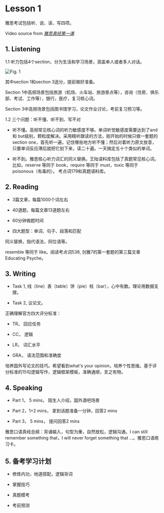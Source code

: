 # Lesson 1 

雅思考试包括听、说、读、写四项。

Video source from *[雅思真经第一课](https://www.bilibili.com/video/BV1c54y187SH?spm_id_from=333.337.search-card.all.click&vd_source=b6f9180a3a9b8306ba5753c1cc988f40)*.

## 1. Listening

1.1 听力包括4个section，分为生活和学习场景，涵盖单人或者多人对话。

![Fig. 1](https://github.com/Liuhongzhi2018/LearningforIELTS/blob/main/Figures/figure1.PNG)

其中section 1和section 3送分，提前做好准备。

Section 1中高频场景包括旅游（机场、火车站、旅游景点等），咨询（住房、俱乐部、考试、工作等），银行，医疗，复习核心词。

Section 3中高频场景包括图书馆学习，论文作业讨论，考前复习预习等。

1.2 三个问题：听不懂、听不到、写不对

* 听不懂。高频常见核心词的听力敏感度不够。单词听觉敏感度需要达到了and 和 but级别，颗粒度解决。采用精听跟读的方法，刚开始的时候只做一套题的section one，首先听一遍，记住哪些地方听不懂；然后对着听力原文放音，只要单词反应滞后就把它划下来，读二十遍。一天搞定五十个类似的单词。

* 听不到。雅思核心听力词汇的同义替换。王陆语料库包括了真题常见核心词。比如，reserve 等同于 book，require 等同于 must，toxic 等同于 poisonous（有毒的）。 考点词179和真题语料库。

## 2. Reading

* 3篇文章，每篇1000个词左右

* 40道题，每篇文章13道题左右

* 60分钟做题时间

* 四大题型：单词、句子、段落和匹配

同义替换，指代语法，同位语等。

resemble 等同于 like。阅读考点词538, 剑雅7的第一套题的第三篇文章 Educating Psyche。

## 3. Writing

* Task 1, 线（line）表（table）饼（pie）柱（bar），心中有数。理论用数据支撑。

* Task 2, 议论文。

正确理解官方四大评分标准：

* TR， 回应任务

* CC， 逻辑

* LR， 词汇水平

* GRA， 语法范围和准确度

培养国外写论文的技巧。希望看到what's your opinion，培养个性思维。基于评分标准的15句逻辑写作，逻辑框架模板，准确通顺，言之有物。

## 4. Speaking

* Part 1， 5 mins， 陌生人介绍，国外酒吧场景

* Part 2，1+2 mins， 拿到话题准备一分钟，回答2 mins

* Part 3， 5 mins， 提问回答2 mins

雅思口语真经总纲：背诵输入，句型为重，自然放松，逻辑沟通。I can still remember something that，I will never forget something that ...。雅思口语练习卡。

## 5. 备考学习计划

* 修炼内功，地道搭配，逻辑背词

* 掌握技巧

* 真题模考

* 考前预测

